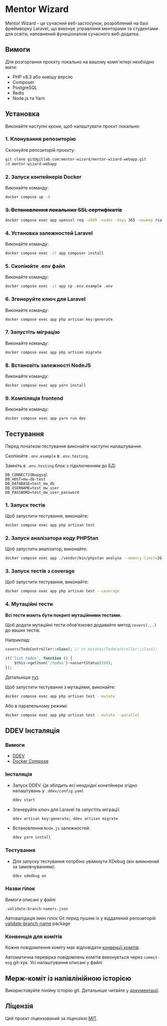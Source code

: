 # Mentor Wizard

Mentor Wizard - це сучасний веб-застосунок, розроблений на базі фреймворку Laravel, що виконує управління менторами та студентами для освіти, наповнений функціоналом сучасного веб-додатка.

## Вимоги

Для розгортання проєкту локально на вашому комп'ютері необхідно мати:
- PHP v8.3 або новішу версію
- Composer
- PostgreSQL
- Redis
- Node.js та Yarn

## Установка

Виконайте наступні кроки, щоб налаштувати проєкт локально:

### 1. Клонування репозиторію

Склонуйте репозиторій проєкту:

```bash
git clone git@gitlab.com:mentor-wizard/mentor-wizard-webapp.git
cd mentor-wizard-webapp
```

### 2. Запуск контейнерів Docker

Виконайте команду:

```bash
docker compose up -d
```

### ~~3. Встановлення локальних SSL сертифікатів~~

```bash
docker compose exec app openssl req -x509 -nodes -days 365 -newkey rsa:2048 -keyout ./docker/nginx/certs/ssl.key -out ./docker/nginx/certs/ssl.crt -subj "/C=UA/ST=Kyiv/L=Kyiv/O=Company/OU=IT Department/CN=localhost"

```

### 4. Установка залежностей Laravel

Виконайте команду:

```bash
docker compose exec -it app composer install
```

### 5. Скопіюйте .env файл

Виконайте команду:

```bash
docker compose exec -it app cp .env.example .env
```

### 6. Згенеруйте ключ для Laravel

Виконайте команду:

```bash
docker compose exec app php artisan key:generate
```

### 7. Запустіть міграцію

Виконайте команду:

```bash
docker compose exec app php artisan migrate
```

### 8. Встановіть залежності NodeJS

Виконайте команду:

```bash
docker compose exec app yarn install
```

### 9. Компіляція frontend

Виконайте команду:

```bash
docker compose exec app yarn run dev
```

## Тестування

Перед початком тестування виконайте наступні налаштування.

Скопіюйте `.env.example` в `.env.testing`.

Замніть в `.env.testing` блок з підключенням до БД:
```dotenv
DB_CONNECTION=pgsql
DB_HOST=mw-db-test
DB_DATABASE=test_mw_db
DB_USERNAME=test_mw_user
DB_PASSWORD=test_mw_user_password
```

### 1. Запуск тестів

Щоб запустити тестування, виконайте:

```bash
docker compose exec app php artisan test
```

### 2. Запуск аналізатора коду PHPStan

Щоб запустити аналізатор, виконайте:

```bash
docker compose exec app ./vendor/bin/phpstan analyse --memory-limit=2G
```

### 3. Запуск тестів з coverage

Щоб запустити тестування, виконайте:

```bash
docker compose exec app php artisan test --coverage
```

### 4. Мутаційні тести

**Всі тести мають бути покриті мутаційними тестами.**

Щоб додати мутаційні тести обовʼязково додавайте метод `covers(...)` до ваших тестів.

Наприклад:
```php
covers(TodoController::class); // or mutates(TodoController::class);
 
it('list todos', function () {
    $this->getJson('/todos')->assertStatus(200);
});
```
Детальніше [тут](https://pestphp.com/docs/mutation-testing).

Щоб запустити тестування з мутаціями, виконайте:

```bash
docker compose exec app php artisan test --mutate
```
Або в паралельному режимі:
```bash
docker compose exec app php artisan test --mutate --parallel
```

## DDEV Інсталяція

### Вимоги

- [DDEV](//ddev.readthedocs.io/en/stable/users/install/ddev-installation)
- [Docker Compose](//docs.docker.com/compose/install)

### Інсталяція

- Запуск DDEV. Це збілдить всі неодхідні конетйнери згідно налаштувань у
  `.ddev/config.yaml`

    ```sh
    ddev start
    ```

- Згенеруйте ключ для Laravel та запустіть міграції:

    ```sh
    ddev artisan key:generate; ddev artisan migrate
    ```

- Встановлення `Node.js` залежностей:

    ```sh
    ddev yarn install
    ```

### Тестування

- Для запуску тестування потрбіно увімкнути XDebug (він вимкнений за замовчуванням):

    ```sh
    ddev xdedbug on
    ```

### Назви гілок
Вимоги описані у файлі

```
.validate-branch-namerc.json
```
Автовалідація імен гілок Git перед пушем їх у віддалений репозиторій
[validate-branch-name](https://www.npmjs.com/package/validate-branch-name
) package

### Конвенція для комітів
Кожне повідомлення коміту має відповідати [конвенції комітів](https://www.conventionalcommits.org/).

Автоматична перевірка повідомлень комітів виконується через `commit-msg` git-хук. Усі налаштування описані у файлі

## Мерж-коміт із напівлінійною історією

Використовуйте лінійну історію git. Детальніше читайте у [документації](https://docs.gitlab.com/ee/user/project/merge_requests/methods/#merge-commit-with-semi-linear-history).

## Ліцензія

Цей проєкт ліцензований за ліцензією [MIT](https://opensource.org/licenses/MIT).
